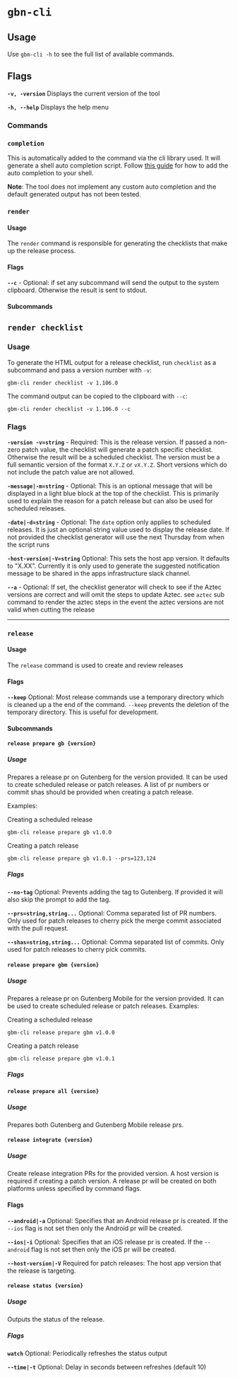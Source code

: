 # `gbn-cli`
## Usage
Use `gbm-cli -h` to see the full list of available commands.

## Flags
**`-v, -version`** Displays the current version of the tool

**`-h, --help`** Displays the help menu

### Commands

### `completion`
This is automatically added to the command via the cli library used. It will generate a shell auto completion script. Follow [this guide](https://blog.chmouel.com/posts/cobra-completions/#installation) for how to add the auto completion to your shell.

**Note**: The tool does not implement any custom auto completion and the default generated output has not been tested.

### `render`

#### Usage
The `render` command is responsible for generating the checklists that make up the release process.

#### Flags
**`--c`** - Optional: if set any subcommand will send the output to the system clipboard. Otherwise the result is sent to stdout.

#### Subcommands

## `render checklist`

### Usage
To generate the HTML output for a release checklist, run `checklist` as a subcommand and pass a version number with `-v`:

```
gbm-cli render checklist -v 1.106.0
```

The command output can be copied to the clipboard with `--c`:

```
gbm-cli render checklist -v 1.106.0 --c
```

### Flags
**`-version -v=string`** - Required: This is the release version. If passed a non-zero patch value, the checklist will generate a patch specific checklist. Otherwise the result will be a scheduled checklist. The version must be a full semantic version of the format `X.Y.Z` or `vX.Y.Z`. Short versions which do not include the patch value are not allowed.

**`-message|-m=string`** - Optional: This is an optional message that will be displayed in a light blue block at the top of the checklist. This is primarily used to explain the reason for a patch release but can also be used for scheduled releases.

**`-date|-d=string`** - Optional: The `date` option only applies to scheduled releases. It is just an optional string value used to display the release date. If not provided the checklist generator will use the next Thursday from when the script runs

**`-host-version|-V=string`** Optional: This sets the host app version. It defaults to "X.XX". Currently it is only used to generate the suggested notification message to be shared in the apps infrastructure slack channel.

**`--a`** - Optional: If set, the checklist generator will check to see if the Aztec versions are correct and will omit the steps to update Aztec. see `aztec` sub command to render the aztec steps in the event the aztec versions are not valid when cutting the release

---

### `release`

#### Usage
The `release` command is used to create and review releases

#### Flags
**`--keep`** Optional: Most release commands use a temporary directory which is cleaned up a the end of the command. `--keep` prevents the deletion of the temporary directory. This is useful for development.

#### Subcommands

#### `release prepare gb {version}`

##### Usage
Prepares a release pr on Gutenberg for the version provided. It can be used to create scheduled release or patch releases. A list of pr numbers or commit shas should be provided when creating a patch release.

Examples:

Creating a scheduled release
```
gbm-cli release prepare gb v1.0.0
```

Creating a patch release
```
gbm-cli release prepare gb v1.0.1 --prs=123,124
```

##### Flags
**`--no-tag`** Optional: Prevents adding the tag to Gutenberg. If provided it will also skip the prompt to add the tag.

**`--prs=string,string...`** Optional: Comma separated list of PR numbers. Only used for patch releases to cherry pick the merge commit associated with the pull request.

**`--shas=string,string...`** Optional: Comma separated list of commits. Only used for patch releases to cherry pick commits.


#### `release prepare gbm {version}`

##### Usage
Prepares a release pr on Gutenberg Mobile for the version provided. It can be used to create scheduled release or patch releases.
Examples:

Creating a scheduled release
```
gbm-cli release prepare gbm v1.0.0
```

Creating a patch release
```
gbm-cli release prepare gbm v1.0.1
```

##### Flags


#### `release prepare all {version}`

##### Usage
Prepares both Gutenberg and Gutenberg Mobile release prs.


#### `release integrate {version}`

##### Usage
Create release integration PRs for the provided version. A host version is required if creating a patch version. A release pr will be created on both platforms unless specified by command flags.

#### Flags
**`--android|-a`** Optional: Specifies that an Android release pr is created. If the `--ios` flag is not set then only the Android pr will be created.

**`--ios|-i`** Optional: Specifies that an iOS release pr is created. If the `--android` flag is not set then only the iOS pr will be created.

**`--host-version|-V`** Required for patch releases: The host app version that the release is targeting.


#### `release status {version}`

##### Usage
Outputs the status of the release.

##### Flags
**`watch`** Optional: Periodically refreshes the status output

**`--time|-t`** Optional: Delay in seconds between refreshes (default 10)
